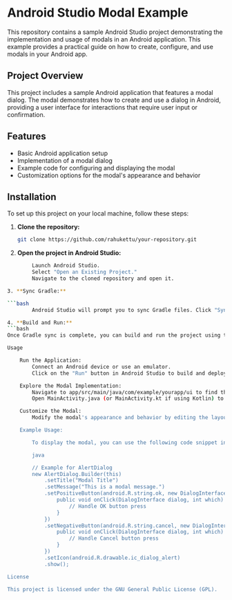 # Android Studio Modal Example

This repository contains a sample Android Studio project demonstrating the implementation and usage of modals in an Android application. This example provides a practical guide on how to create, configure, and use modals in your Android app.

## Project Overview

This project includes a sample Android application that features a modal dialog. The modal demonstrates how to create and use a dialog in Android, providing a user interface for interactions that require user input or confirmation.

## Features

- Basic Android application setup
- Implementation of a modal dialog
- Example code for configuring and displaying the modal
- Customization options for the modal's appearance and behavior

## Installation

To set up this project on your local machine, follow these steps:

1. **Clone the repository:**

   ```bash
   git clone https://github.com/rahukettu/your-repository.git

2. **Open the project in Android Studio:**

```bash
        Launch Android Studio.
        Select "Open an Existing Project."
        Navigate to the cloned repository and open it.

3. **Sync Gradle:**

```bash
        Android Studio will prompt you to sync Gradle files. Click "Sync Now" to resolve all dependencies.

4. **Build and Run:**
```bash
Once Gradle sync is complete, you can build and run the project using the built-in emulator or a physical device.

Usage

    Run the Application:
        Connect an Android device or use an emulator.
        Click on the "Run" button in Android Studio to build and deploy the application.

    Explore the Modal Implementation:
        Navigate to app/src/main/java/com/example/yourapp/ui to find the modal implementation.
        Open MainActivity.java (or MainActivity.kt if using Kotlin) to see how the modal is instantiated and displayed.

    Customize the Modal:
        Modify the modal's appearance and behavior by editing the layout files located in res/layout/ and adjusting the code in the DialogFragment or AlertDialog implementation.

    Example Usage:

        To display the modal, you can use the following code snippet in your activity or fragment:

        java

        // Example for AlertDialog
        new AlertDialog.Builder(this)
            .setTitle("Modal Title")
            .setMessage("This is a modal message.")
            .setPositiveButton(android.R.string.ok, new DialogInterface.OnClickListener() {
                public void onClick(DialogInterface dialog, int which) {
                    // Handle OK button press
                }
            })
            .setNegativeButton(android.R.string.cancel, new DialogInterface.OnClickListener() {
                public void onClick(DialogInterface dialog, int which) {
                    // Handle Cancel button press
                }
            })
            .setIcon(android.R.drawable.ic_dialog_alert)
            .show();

License

This project is licensed under the GNU General Public License (GPL). 



